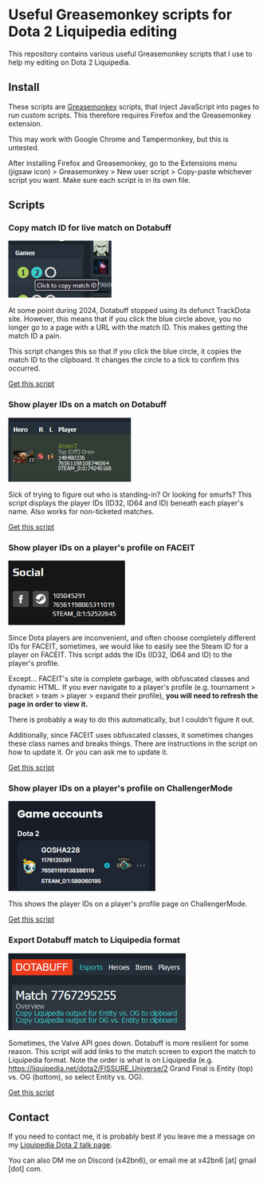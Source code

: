 # Useful Greasemonkey scripts for Dota 2 Liquipedia editing
This repository contains various useful Greasemonkey scripts that I use to help my editing on Dota 2 Liquipedia.

## Install
These scripts are [Greasemonkey](https://addons.mozilla.org/en-GB/firefox/addon/greasemonkey/) scripts, that inject JavaScript into pages to run custom scripts.  This therefore requires Firefox and the Greasemonkey extension.

This may work with Google Chrome and Tampermonkey, but this is untested.

After installing Firefox and Greasemonkey, go to the Extensions menu (jigsaw icon) &gt; Greasemonkey &gt; New user script &gt; Copy-paste whichever script you want.  Make sure each script is in its own file.

## Scripts
### Copy match ID for live match on Dotabuff
![Live match ID](images/copy-id-for-live-dotabuff-match.png "Live match ID")

At some point during 2024, Dotabuff stopped using its defunct TrackDota site.  However, this means that if you click the blue circle above, you no longer go to a page with a URL with the match ID.  This makes getting the match ID a pain.

This script changes this so that if you click the blue circle, it copies the match ID to the clipboard.  It changes the circle to a tick to confirm this occurred.

[Get this script](copy-id-for-live-dotabuff-match.js)

### Show player IDs on a match on Dotabuff
![Player IDs on Dotabuff](images/dotabuff-player-id-shower.png "Player IDs on Dotabuff")

Sick of trying to figure out who is standing-in?  Or looking for smurfs?  This script displays the player IDs (ID32, ID64 and ID) beneath each player's name.  Also works for non-ticketed matches.

[Get this script](dotabuff-player-id-shower.js)

### Show player IDs on a player's profile on FACEIT
![Player IDs on FACEIT](images/faceit-player-id-shower.png "Player IDs on FACEIT")

Since Dota players are inconvenient, and often choose completely different IDs for FACEIT, sometimes, we would like to easily see the Steam ID for a player on FACEIT.  This script adds the IDs (ID32, ID64 and ID) to the player's profile.

Except...  FACEIT's site is complete garbage, with obfuscated classes and dynamic HTML.  If you ever navigate to a player's profile (e.g. tournament &gt; bracket &gt; team &gt; player &gt; expand their profile), **you will need to refresh the page in order to view it.**

There is probably a way to do this automatically, but I couldn't figure it out.

Additionally, since FACEIT uses obfuscated classes, it sometimes changes these class names and breaks things.  There are instructions in the script on how to update it.  Or you can ask me to update it.

[Get this script](faceit-player-id-shower.js)

### Show player IDs on a player's profile on ChallengerMode
![Player IDs on ChallengerMode](images/challengermode-id-shower.png "Player IDs on ChallengerMode")

This shows the player IDs on a player's profile page on ChallengerMode.

[Get this script](challengermode-player-id-shower.js)

### Export Dotabuff match to Liquipedia format
![Export Dotabuff to Liquipedia format](images/export-dotabuff-to-liquipedia-format.png "Export Dotabuff to Liquipedia format")

Sometimes, the Valve API goes down.  Dotabuff is more resilient for some reason.  This script will add links to the match screen to export the match to Liquipedia format.  Note the order is what is on Liquipedia (e.g. https://liquipedia.net/dota2/FISSURE_Universe/2 Grand Final is Entity (top) vs. OG (bottom), so select Entity vs. OG).

[Get this script](export-dotabuff-to-liquipedia-format.js)

## Contact
If you need to contact me, it is probably best if you leave me a message on my [Liquipedia Dota 2 talk page](https://liquipedia.net/dota2/User_talk:X42bn6).

You can also DM me on Discord (x42bn6), or email me at x42bn6 [at] gmail [dot] com.
